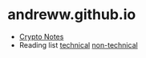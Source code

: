 # andreww.github.io

* [Crypto Notes](./cryptonotes.md)
* Reading list [technical](./technical-reading-list.md) [non-technical](./reading-list.md)
